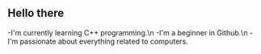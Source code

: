## Hello there
-I'm currently learning C++ programming.\n
-I'm a beginner in Github.\n
-I'm passionate about everything related to computers.
